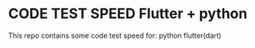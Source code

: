 # CODE TEST SPEED Flutter + python
This repo contains some code test speed for:
python
flutter(dart)
